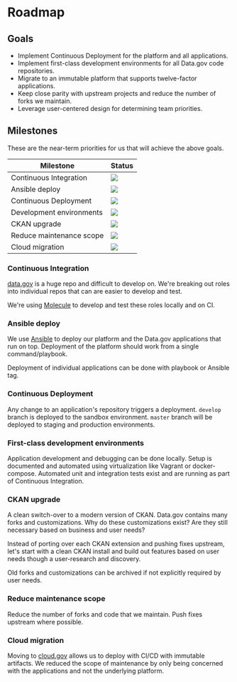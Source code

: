 # Roadmap

## Goals

- Implement Continuous Deployment for the platform and all applications.
- Implement first-class development environments for all Data.gov code
  repositories.
- Migrate to an immutable platform that supports twelve-factor applications.
- Keep close parity with upstream projects and reduce the number of forks we
  maintain.
- Leverage user-centered design for determining team priorities.


## Milestones

These are the near-term priorities for us that will achieve the above goals.

Milestone | Status
--------- | ------
Continuous Integration   | <img src="https://img.shields.io/badge/status-complete-green.svg" />
Ansible deploy           | <img src="https://img.shields.io/badge/status-complete-green.svg" />
Continuous Deployment    | <img src="https://img.shields.io/badge/status-complete-green.svg" />
Development environments | <img src="https://img.shields.io/badge/status-complete-green.svg" />
CKAN upgrade             | <img src="https://img.shields.io/badge/status-started-yellow.svg" />
Reduce maintenance scope | <img src="https://img.shields.io/badge/status-started-yellow.svg" />
Cloud migration          | <img src="https://img.shields.io/badge/status-started-yellow.svg" />


### Continuous Integration

[data.gov](https://github.com/gsa/data.gov) is a huge repo and
difficult to develop on. We're breaking out roles into individual repos that can
are easier to develop and test.

We're using [Molecule](https://molecule.readthedocs.io/en/stable/) to develop
and test these roles locally and on CI.


### Ansible deploy

We use [Ansible](https://www.ansible.com/) to deploy our platform and the
Data.gov applications that run on top. Deployment of the platform should work
from a single command/playbook.

Deployment of individual applications can be done with playbook or Ansible tag.


### Continuous Deployment

Any change to an application's repository triggers a deployment. `develop`
branch is deployed to the sandbox environment. `master` branch will be deployed
to staging and production environments.


### First-class development environments

Application development and debugging can be done locally. Setup is documented
and automated using virtualization like Vagrant or docker-compose. Automated
unit and integration tests exist and are running as part of Continuous
Integration.


### CKAN upgrade

A clean switch-over to a modern version of CKAN. Data.gov contains many forks
and customizations. Why do these customizations exist? Are they still necessary
based on business and user needs?

Instead of porting over each CKAN extension and pushing fixes upstream, let's
start with a clean CKAN install and build out features based on user needs
though a user-research and discovery.

Old forks and customizations can be archived if not explicitly required by user
needs.


### Reduce maintenance scope

Reduce the number of forks and code that we maintain. Push fixes upstream where
possible.


### Cloud migration

Moving to [cloud.gov](https://cloud.gov/) allows us to deploy with CI/CD with
immutable artifacts. We reduced the scope of maintenance by only being concerned
with the applications and not the underlying platform.

